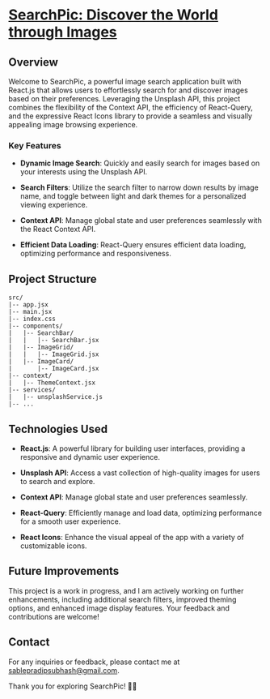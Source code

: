 # [SearchPic: Discover the World through Images](https://clinquant-cassata-49ebfd.netlify.app/)

## Overview

Welcome to SearchPic, a powerful image search application built with React.js that allows users to effortlessly search for and discover images based on their preferences. Leveraging the Unsplash API, this project combines the flexibility of the Context API, the efficiency of React-Query, and the expressive React Icons library to provide a seamless and visually appealing image browsing experience.

### Key Features

- **Dynamic Image Search**: Quickly and easily search for images based on your interests using the Unsplash API.

- **Search Filters**: Utilize the search filter to narrow down results by image name, and toggle between light and dark themes for a personalized viewing experience.

- **Context API**: Manage global state and user preferences seamlessly with the React Context API.

- **Efficient Data Loading**: React-Query ensures efficient data loading, optimizing performance and responsiveness.

## Project Structure

```
src/
|-- app.jsx
|-- main.jsx
|-- index.css
|-- components/
|   |-- SearchBar/
|   |   |-- SearchBar.jsx
|   |-- ImageGrid/
|   |   |-- ImageGrid.jsx
|   |-- ImageCard/
|       |-- ImageCard.jsx
|-- context/
|   |-- ThemeContext.jsx
|-- services/
|   |-- unsplashService.js
|-- ...
```

## Technologies Used

- **React.js**: A powerful library for building user interfaces, providing a responsive and dynamic user experience.

- **Unsplash API**: Access a vast collection of high-quality images for users to search and explore.

- **Context API**: Manage global state and user preferences seamlessly.

- **React-Query**: Efficiently manage and load data, optimizing performance for a smooth user experience.

- **React Icons**: Enhance the visual appeal of the app with a variety of customizable icons.

## Future Improvements

This project is a work in progress, and I am actively working on further enhancements, including additional search filters, improved theming options, and enhanced image display features. Your feedback and contributions are welcome!

## Contact

For any inquiries or feedback, please contact me at [sablepradipsubhash@gmail.com](mailto:sablepradipsubhash@gmail.com).

Thank you for exploring SearchPic! 📸✨
